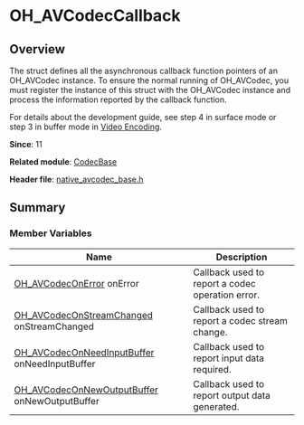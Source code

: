 # OH_AVCodecCallback

## Overview

The struct defines all the asynchronous callback function pointers of an OH_AVCodec instance. To ensure the normal running of OH_AVCodec, you must register the instance of this struct with the OH_AVCodec instance and process the information reported by the callback function.

For details about the development guide, see step 4 in surface mode or step 3 in buffer mode in [Video Encoding](../../media/avcodec/video-encoding.md).

**Since**: 11

**Related module**: [CodecBase](capi-codecbase.md)

**Header file**: [native_avcodec_base.h](capi-native-avcodec-base-h.md)

## Summary

### Member Variables

| Name| Description|
| -- | -- |
| [OH_AVCodecOnError](capi-native-avcodec-base-h.md#oh_avcodeconerror) onError | Callback used to report a codec operation error.|
| [OH_AVCodecOnStreamChanged](capi-native-avcodec-base-h.md#oh_avcodeconstreamchanged) onStreamChanged | Callback used to report a codec stream change.|
| [OH_AVCodecOnNeedInputBuffer](capi-native-avcodec-base-h.md#oh_avcodeconneedinputbuffer) onNeedInputBuffer| Callback used to report input data required.|
| [OH_AVCodecOnNewOutputBuffer](capi-native-avcodec-base-h.md#oh_avcodeconnewoutputbuffer) onNewOutputBuffer | Callback used to report output data generated.|
